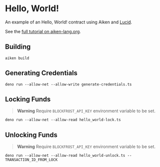 # Hello, World!

An example of an Hello, World! contract using Aiken and [Lucid](https://github.com/spacebudz/lucid).

See the [full tutorial on aiken-lang.org](https://aiken-lang.org/getting-started/hello-world).

## Building

```
aiken build
```

## Generating Credentials

```
deno run --allow-net --allow-write generate-credentials.ts
```

## Locking Funds

> **Warning** Require `BLOCKFROST_API_KEY` environment variable to be set.

```
deno run --allow-net --allow-read hello_world-lock.ts
```

## Unlocking Funds

> **Warning** Require `BLOCKFROST_API_KEY` environment variable to be set.

```
deno run --allow-net --allow-read hello_world-unlock.ts -- TRANSACTION_ID_FROM_LOCK
```
